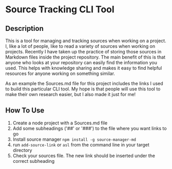 # Source Tracking CLI Tool

## Description

This is a tool for managing and tracking sources when working on a project. I, like a lot of people, like to read a variety of sources when working on projects. Recently I have taken up the practice of storing those sources in Markdown files inside the project repository. The main benefit of this is that anyone who looks at your repository can easily find the information you used. This helps with knowledge sharing and makes it easy to find helpful resources for anyone working on something similar. 

As an example the Sources.md file for this project includes the links I used to build this particular CLI tool. My hope is that people will use this tool to make their own research easier, but I also made it just for me!

## How To Use

1. Create a node project with a Sources.md file 
2. Add some subheadings ('##' or '###') to the file where you want links to go
3. Install source manager `npm install -g source-manager-md`
4. run `add-source-link` or `asl` from the command line in your target directory
5. Check your sources file. The new link should be inserted under the correct subheading

